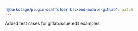 ```yaml
---
'@backstage/plugin-scaffolder-backend-module-gitlab': patch
---
```


Added test cases for gitlab:issue:edit examples
